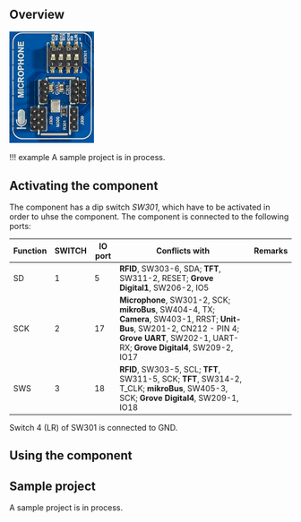 ## Overview

<img src="/images/esp32/block_microphone.png"  width="30%">

!!! example
    A sample project is in process.


## Activating the component

The component has a dip switch *SW301*, which have to be activated in order to uhse the component. The component is connected to the following ports:

Function|SWITCH|IO port|Conflicts with|Remarks|
|------------------|----------|----------|----------|----------|
|SD|1|5|**RFID**, SW303-6, SDA; **TFT**, SW311-2, RESET; **Grove Digital1**, SW206-2, IO5
|SCK|2|17|**Microphone**, SW301-2, SCK; **mikroBus**, SW404-4, TX; **Camera**, SW403-1, RRST; **Unit-Bus**, SW201-2, CN212 - PIN 4; **Grove UART**, SW202-1, UART-RX; **Grove Digital4**, SW209-2, IO17
|SWS|3|18|**RFID**, SW303-5, SCL; **TFT**, SW311-5, SCK; **TFT**, SW314-2, T_CLK; **mikroBus**, SW405-3, SCK; **Grove Digital4**, SW209-1, IO18|

Switch 4 (LR) of SW301 is connected to GND.

## Using the component

## Sample project
A sample project is in process.

